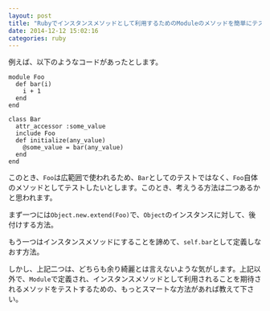 ```yaml
---
layout: post
title: "Rubyでインスタンスメソッドとして利用するためのModuleのメソッドを簡単にテストする方法"
date: 2014-12-12 15:02:16
categories: ruby
---
```

<p>例えば、以下のようなコードがあったとします。</p>

<pre><code>module Foo
  def bar(i)
    i + 1
  end
end

class Bar
  attr_accessor :some_value
  include Foo
  def initialize(any_value)
    @some_value = bar(any_value)
  end
end
</code></pre>

<p>このとき、<code>Foo</code>は広範囲で使われるため、<code>Bar</code>としてのテストではなく、<code>Foo</code>自体のメソッドとしてテストしたいとします。このとき、考えうる方法は二つあるかと思われます。</p>

<p>まず一つには<code>Object.new.extend(Foo)</code>で、<code>Object</code>のインスタンスに対して、後付けする方法。</p>

<p>もう一つはインスタンスメソッドにすることを諦めて、<code>self.bar</code>として定義しなおす方法。</p>

<p>しかし、上記二つは、どちらも余り綺麗とは言えないような気がします。上記以外で、<code>Module</code>で定義され、インスタンスメソッドとして利用されることを期待されるメソッドをテストするための、もっとスマートな方法があれば教えて下さい。</p>
